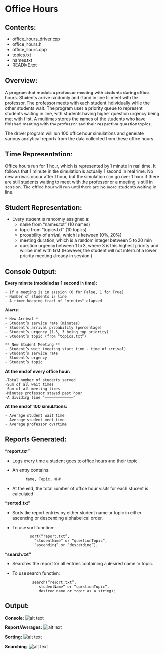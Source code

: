# Office Hours
## Contents:

- office_hours_driver.cpp
- office_hours.h
- office_hours.cpp
- topics.txt
- names.txt
- README.txt

## Overview:
A program that models a professor meeting with students during office hours. Students arrive randomly and stand in line to meet with the professor. The professor meets with each student individually while the other students wait. The program uses a priority queue to 
represent students waiting in line, with students having higher question urgency being met with first. A multimap stores the names of the students who have finished meeting with the professor and their respective question topics. 

The driver program will run 100 office hour simulations and generate various analytical reports from the data collected from these office hours. 

## Time Representation:
Office hours run for 1 hour, which is represented by 1 minute in real time. It follows that 1 minute in the simulation is actually
1 second in real time. No new arrivals occur after 1 hour, but the simulation can go over 1 hour if there are 
still students waiting to meet with the professor or a meeting is still in session. The office hour will run until there are no more students waiting in line. 

## Student Representation:
- Every student is randomly assigned a:
	* name from “names.txt” (10 names)
	* topic from “topics.txt” (10 topics) 
	* probability of arrival, which is between [0%, 20%)
	* meeting duration, which is a random integer between 5 to 20 min
	* question urgency between 1 to 3, where 3 is this highest priority and will be met with first
	(However, the student will not interrupt a lower
	   priority meeting already in session.)

## Console Output:

**Every minute (modeled as 1 second in time):**
```
- If a meeting is in session (0 for False, 1 for True)
- Number of students in line
- A timer keeping track of "minutes" elapsed
```

**Alerts:**
```
* New Arrival *
- Student’s service rate (minutes)
- Student’s arrival probability (percentage)
- Student’s urgency (1-3, 3 being top priority)
- Student’s topic (from “topics.txt”)

** New Student Meeting **
- Student’s wait (meeting start time - time of arrival)
- Student’s service rate
- Student’s urgency
- Student’s topic
```

**At the end of every office hour:**
```
-Total number of students served
-Sum of all wait times
-Sum of all meeting times
-Minutes professor stayed past hour
-A dividing line “—————————————“
```

**At the end of 100 simulations:**
```
- Average student wait time
- Average student meet time
- Average professor overtime
```

	   
## Reports Generated:

**“report.txt”** 
- Logs every time a student goes to office hours
and their topic 

- An entry contains: 

			Name, Topic, OH#

- At the end, the 
total number of office hour visits for each student is calculated

**“sorted.txt”** 
- Sorts the report entries by either student name or topic in either ascending or descending alphabetical order. 

- To use sort function:
			  
			  sort(“report.txt”, 
				“studentName” or “questionTopic”, 
				“ascending” or “descending”);

**“search.txt”** 
- Searches the report for all entries containing a desired name or topic. 

- To use search function:
			  
			   search(“report.txt”, 
				  studentName” or “questionTopic”, 
				  desired name or topic as a string);
	   

## Output:
**Console:**
![alt text](https://user-images.githubusercontent.com/34634457/34197209-47c85de0-e51a-11e7-9523-f4af9bcbe7dd.png)

**Report/Averages:**
![alt text](https://user-images.githubusercontent.com/34634457/34197291-a8e22cdc-e51a-11e7-81ff-25f16dbddd0b.png)

**Sorting:**
![alt text](https://user-images.githubusercontent.com/34634457/34197294-ac5d1d04-e51a-11e7-8645-b6d5d9aa4292.png)

**Searching:**
![alt text](https://user-images.githubusercontent.com/34634457/34196115-835be87c-e515-11e7-8125-6a5fcbf1a3e4.png)

